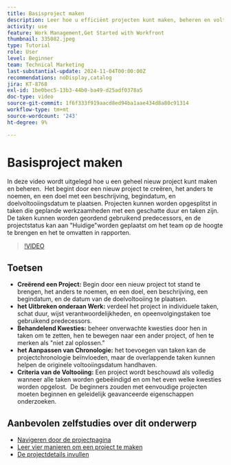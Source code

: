 ```yaml
---
title: Basisproject maken
description: Leer hoe u efficiënt projecten kunt maken, beheren en voltooien, onverwachte problemen kunt verhelpen en beginnersvriendelijke tips kunt verkennen om essentiële functies voor projectbeheer onder de knie te krijgen.
activity: use
feature: Work Management,Get Started with Workfront
thumbnail: 335082.jpeg
type: Tutorial
role: User
level: Beginner
team: Technical Marketing
last-substantial-update: 2024-11-04T00:00:00Z
recommendations: noDisplay,catalog
jira: KT-8768
exl-id: 1be0bec5-13b3-44b0-ba49-d25adf0378a5
doc-type: video
source-git-commit: 1f6f333f919aacd8ed94ba1aae434d8a80c91314
workflow-type: tm+mt
source-wordcount: '243'
ht-degree: 9%

---
```


# Basisproject maken

In deze video wordt uitgelegd hoe u een geheel nieuw project kunt maken en beheren. &#x200B; Het begint door een nieuw project te creëren, het anders te noemen, en een doel met een beschrijving, begindatum, en doelvoltooiingsdatum te plaatsen. Projecten kunnen worden opgesplitst in taken die geplande werkzaamheden met een geschatte duur en taken zijn. &#x200B; De taken kunnen worden geordend gebruikend predecessors, en de projectstatus kan aan &quot;Huidige&quot;worden geplaatst om het team op de hoogte te brengen en het te omvatten in rapporten. &#x200B;


>[!VIDEO](https://video.tv.adobe.com/v/335082/?quality=12&learn=on&enablevpops)

## Toetsen

* **Creërend een Project:** Begin door een nieuw project tot stand te brengen, het anders te noemen, en een doel, een beschrijving, een begindatum, en de datum van de doelvoltooiing te plaatsen.
* **het Uitbreken onderaan Werk:** verdeel het project in individuele taken, schat duur, wijst verantwoordelijkheden, en opeenvolgingstaken toe gebruikend predecessors. &#x200B;
* **Behandelend Kwesties:** beheer onverwachte kwesties door hen in taken om te zetten, hen te bewegen naar een ander project, of hen te merken als &quot;niet zal oplossen.&quot;&#x200B;
* **het Aanpassen van Chronologie:** het toevoegen van taken kan de projectchronologie beïnvloeden, maar de overlappende taken kunnen helpen de originele voltooiingsdatum handhaven. &#x200B;
* **Criteria van de Voltooiing:** Een project wordt beschouwd als volledig wanneer alle taken worden gebeëindigd en om het even welke kwesties worden opgelost. &#x200B; De beginners zouden met eenvoudige projecten moeten beginnen en geleidelijk geavanceerde eigenschappen onderzoeken. &#x200B;


## Aanbevolen zelfstudies over dit onderwerp

* [Navigeren door de projectpagina](/help/manage-work/projects/navigate-the-project-page.md)
* [Leer vier manieren om een project te maken](/help/manage-work/projects/understand-other-ways-to-create-projects.md)
* [De projectdetails invullen](/help/manage-work/projects/fill-in-the-project-details.md)

